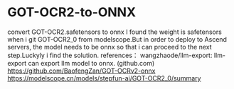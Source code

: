 # GOT-OCR2-to-ONNX
convert GOT-OCR2.safetensors to onnx
I found the weight is safetensors when i git GOT-OCR2_0 from modelscope.But in order to deploy to Ascend servers, the model needs to be onnx so that i can proceed to the next step.Luckyly i find the solution.
references：
wangzhaode/llm-export: llm-export can export llm model to onnx. (github.com)
https://github.com/BaofengZan/GOT-OCRv2-onnx
https://modelscope.cn/models/stepfun-ai/GOT-OCR2_0/summary
